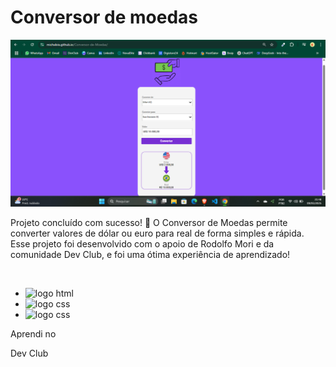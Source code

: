 <h1>Conversor de moedas</h1>

<img src="./assets/Captura de tela 2025-03-09 214851.png"></img>

<p>Projeto concluído com sucesso! 🎉 O Conversor de Moedas permite converter valores de dólar ou euro para real de forma simples e rápida. Esse projeto foi desenvolvido com o apoio de Rodolfo Mori e da comunidade Dev Club, e foi uma ótima experiência de aprendizado!</p>
<br>
<ul>
<li> 
  <img src="https://img.shields.io/badge/HTML5-E34F26?style=for-the-badge&logo=html5&logoColor=white" alt="logo html" /> 
</li>

<li>
  <img src="https://img.shields.io/badge/CSS3-1572B6?style=for-the-badge&logo=css3&logoColor=white" alt="logo css" /> 
</li>

<li>
  <img src="https://img.shields.io/badge/JavaScript-F7DF1E?style=for-the-badge&logo=javascript&logoColor=black" alt="logo css" /> 
</li>
</ul>

<p>Aprendi no</p>
<a href"https://rodolfomori.com.br/devclub/">Dev Club</a>
